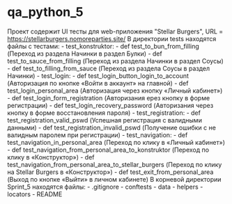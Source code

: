 # qa_python_5
Проект содержит UI тесты для web-приложения "Stellar Burgers", URL = https://stellarburgers.nomoreparties.site/
В директории tests находятся файлы с тестами:
    - test_konstruktor:
        - def test_to_bun_from_filling (Переход из раздела Начинки в раздел Булки)
        - def test_to_sauce_from_filling (Переход из раздела Начинки в раздел Соусы)
        - def test_to_filling_from_sauce (Переход из раздела Соусы в раздел Начинки)
    - test_login:
        - def test_login_button_login_to_account (Авторизация по кнопке «Войти в аккаунт» на главной)
        - def test_login_personal_area (Авторизация через кнопку «Личный кабинет»)
        - def test_login_form_registration (Авторизания ерез кнопку в форме регистрации)
        - def test_login_recovery_password (Авторизания через кнопку в форме восстановления пароля)
    - test_registration:
        - def test_registration_valid_pswd (Успешная регистрация с валидными данными)
        - def test_registration_invalid_pswd (Получение ошибки с не валидным паролем при регистрации)
    - test_navigation:
        - def test_navigation_in_personal_area (Переход по клику в «Личный кабинет»)
        - def test_navigation_from_personal_area_to_konstruktor (Переход по клику в «Конструктор»)
        - def test_navigation_from_personal_area_to_stellar_burgers (Переход по клику на Stellar Burgers в «Конструктор»)
        - def test_exit_from_personal_area (Выход по кнопке «Выйти» в личном кабинете)
В корневой директории Sprint_5 находятся файлы:
    - .gitignore
    - conftests
    - data
    - helpers
    - locators
    - README
